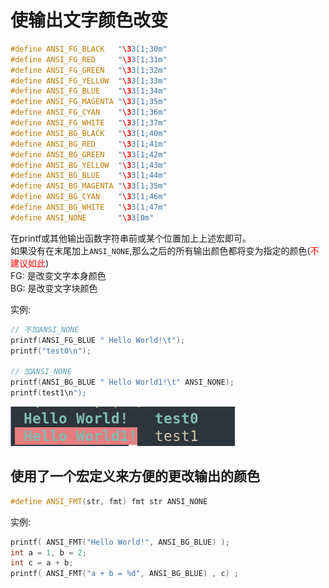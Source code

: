 # 使输出文字颜色改变
```cpp
#define ANSI_FG_BLACK   "\33[1;30m"
#define ANSI_FG_RED     "\33[1;31m"
#define ANSI_FG_GREEN   "\33[1;32m"
#define ANSI_FG_YELLOW  "\33[1;33m"
#define ANSI_FG_BLUE    "\33[1;34m"
#define ANSI_FG_MAGENTA "\33[1;35m"
#define ANSI_FG_CYAN    "\33[1;36m"
#define ANSI_FG_WHITE   "\33[1;37m"
#define ANSI_BG_BLACK   "\33[1;40m"
#define ANSI_BG_RED     "\33[1;41m"
#define ANSI_BG_GREEN   "\33[1;42m"
#define ANSI_BG_YELLOW  "\33[1;43m"
#define ANSI_BG_BLUE    "\33[1;44m"
#define ANSI_BG_MAGENTA "\33[1;35m"
#define ANSI_BG_CYAN    "\33[1;46m"
#define ANSI_BG_WHITE   "\33[1;47m"
#define ANSI_NONE       "\33[0m"
```
在printf或其他输出函数字符串前或某个位置加上上述宏即可。  
如果没有在末尾加上`ANSI_NONE`,那么之后的所有输出颜色都将变为指定的颜色(<font color=red>不建议如此</font>)  
FG: 是改变文字本身颜色  
BG: 是改变文字块颜色  

实例:  
```cpp
// 不加ANSI_NONE
printf(ANSI_FG_BLUE " Hello World!\t");
printf("test0\n");

// 加ANSI_NONE
printf(ANSI_BG_BLUE " Hello World1!\t" ANSI_NONE);
printf(test1\n");
```
![è¾出颜色更改测试实例](img/输出颜色更改测试实例.png) 

## 使用了一个宏定义来方便的更改输出的颜色
```cpp
#define ANSI_FMT(str, fmt) fmt str ANSI_NONE 
```
实例:  
```cpp
printf( ANSI_FMT("Hello World!", ANSI_BG_BLUE) );
int a = 1, b = 2;
int c = a + b;
printf( ANSI_FMT("a + b = %d", ANSI_BG_BLUE) , c) ;
```




